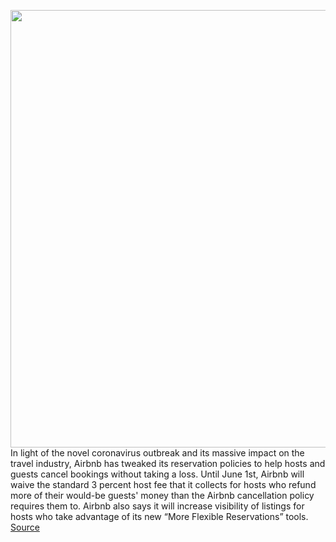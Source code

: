 <img src='https://cdn.vox-cdn.com/thumbor/EEQMpT1IX1grSEqx1pZNYwJ3xNM=/0x0:2040x1360/1200x800/filters:focal(538x720:864x1046)/cdn.vox-cdn.com/uploads/chorus_image/image/66478476/akrales_161202_1327_A_0122.0.0.jpeg' width='700px' /><br/>
In light of the novel coronavirus outbreak and its massive impact on the travel industry, Airbnb has tweaked its reservation policies to help hosts and guests cancel bookings without taking a loss. Until June 1st, Airbnb will waive the standard 3 percent host fee that it collects for hosts who refund more of their would-be guests' money than the Airbnb cancellation policy requires them to. Airbnb also says it will increase visibility of listings for hosts who take advantage of its new “More Flexible Reservations” tools.
<a href='https://www.theverge.com/2020/3/10/21173744/airbnb-flexible-reservation-policy-coronavirus-cancellation-fees-booking-guests-price'> Source <a/>